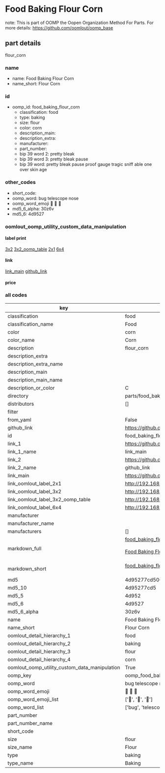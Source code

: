 # Food Baking Flour Corn  

note: This is part of OOMP the Oopen Organization Method For Parts. For more details: https://github.com/oomlout/oomp_base

##  part details



flour_corn

### name
* name: Food Baking Flour Corn
* name_short: Flour Corn
### id
* oomp_id: food_baking_flour_corn
  * classification: food
  * type: baking
  * size: flour
  * color: corn
  * description_main: 
  * description_extra: 
  * manufacturer: 
  * part_number: 
  * bip 39 word 2: pretty bleak
  * bip 39 word 3: pretty bleak pause
  * bip 39 word: pretty bleak pause proof gauge tragic sniff able one over skin age

### other_codes
* short_code: 
* oomp_word: bug telescope nose
* oomp_word_emoji :bug: :telescope: :nose:
* md5_6_alpha: 30z6v
* md5_6: 4d9527






### oomlout_oomp_utility_custom_data_manipulation
#### label print
[3x2](http://192.168.1.245:1112/?label=oomp%2030z6v)
[3x2_oomp_table](http://192.168.1.107:1112/?label=oomp%2030z6v)
[2x1](http://192.168.1.242:1112/?label=oomp%2030z6v)
[6x4](http://192.168.1.55:1112/?label=oomp%2030z6v)    

#### link

[link_main](https://github.com/oomlout/oomlout_oomp_current_version_messy/tree/main/parts/food_baking_flour_corn) [github_link](https://github.com/oomlout/oomlout_oomp_part_src/tree/main/parts/food_baking_flour_corn)                             

#### price







### all codes 
| key | value |  
| --- | --- |  
| classification | food |  
| classification_name | Food |  
| color | corn |  
| color_name | Corn |  
| description | flour_corn |  
| description_extra |  |  
| description_extra_name |  |  
| description_main |  |  
| description_main_name |  |  
| description_or_color | C  |  
| directory | parts/food_baking_flour_corn |  
| distributors | [] |  
| filter |  |  
| from_yaml | False |  
| github_link | https://github.com/oomlout/oomlout_oomp_part_src/tree/main/parts/food_baking_flour_corn |  
| id | food_baking_flour_corn |  
| link_1 | https://github.com/oomlout/oomlout_oomp_current_version_messy/tree/main/parts/food_baking_flour_corn |  
| link_1_name | link_main |  
| link_2 | https://github.com/oomlout/oomlout_oomp_part_src/tree/main/parts/food_baking_flour_corn |  
| link_2_name | github_link |  
| link_main | https://github.com/oomlout/oomlout_oomp_current_version_messy/tree/main/parts/food_baking_flour_corn |  
| link_oomlout_label_2x1 | http://192.168.1.242:1112/?label=oomp%2030z6v |  
| link_oomlout_label_3x2 | http://192.168.1.245:1112/?label=oomp%2030z6v |  
| link_oomlout_label_3x2_oomp_table | http://192.168.1.107:1112/?label=oomp%2030z6v |  
| link_oomlout_label_6x4 | http://192.168.1.55:1112/?label=oomp%2030z6v |  
| manufacturer |  |  
| manufacturer_name |  |  
| manufacturers | [] |  
| markdown_full | [food_baking_flour_corn](https://github.com/oomlout/oomlout_oomp_current_version_messy/tree/main/parts/food_baking_flour_corn)<br>[](https://github.com/oomlout/oomlout_oomp_current_version_messy/tree/main/parts/food_baking_flour_corn)<br>[Food Baking Flour Corn](https://github.com/oomlout/oomlout_oomp_current_version_messy/tree/main/parts/food_baking_flour_corn)<br><br> |  
| markdown_short | [food_baking_flour_corn](https://github.com/oomlout/oomlout_oomp_current_version_messy/tree/main/parts/food_baking_flour_corn)<br><br> |  
| md5 | 4d95277cd50059af9bb04ac542c5e551 |  
| md5_10 | 4d95277cd5 |  
| md5_5 | 4d952 |  
| md5_6 | 4d9527 |  
| md5_6_alpha | 30z6v |  
| name | Food Baking Flour Corn |  
| name_short | Flour Corn |  
| oomlout_detail_hierarchy_1 | food |  
| oomlout_detail_hierarchy_2 | baking |  
| oomlout_detail_hierarchy_3 | flour |  
| oomlout_detail_hierarchy_4 | corn |  
| oomlout_oomp_utility_custom_data_manipulation | True |  
| oomp_key | oomp_food_baking_flour_corn |  
| oomp_word | bug telescope nose |  
| oomp_word_emoji | :bug: :telescope: :nose: |  
| oomp_word_emoji_list | [':bug:', ':telescope:', ':nose:'] |  
| oomp_word_list | ['bug', 'telescope', 'nose'] |  
| part_number |  |  
| part_number_name |  |  
| short_code |  |  
| size | flour |  
| size_name | Flour |  
| type | baking |  
| type_name | Baking |  
